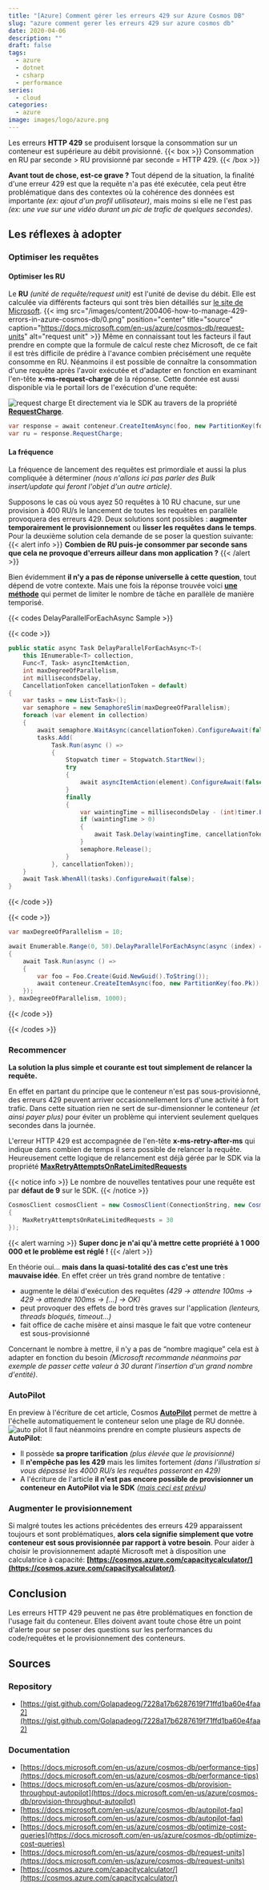 ```yaml
---
title: "[Azure] Comment gérer les erreurs 429 sur Azure Cosmos DB"
slug: "azure comment gerer les erreurs 429 sur azure cosmos db"
date: 2020-04-06
description: ""
draft: false
tags:
  - azure
  - dotnet
  - csharp
  - performance
series:
  - cloud
categories:
  - azure
image: images/logo/azure.png
---
```


Les erreurs **HTTP 429** se produisent lorsque la consommation sur un conteneur est supérieure au débit provisionné.
{{< box >}}
Consommation en RU par seconde > RU provisionné par seconde = HTTP 429.
{{< /box >}}

**Avant tout de chose, est-ce grave ?**
Tout dépend de la situation, la finalité d'une erreur 429 est que la requête n'a pas été exécutée, cela peut être problématique dans des contextes où la cohérence des données est importante *(ex: ajout d'un profil utilisateur)*, mais moins si elle ne l'est pas *(ex: une vue sur une vidéo durant un pic de trafic de quelques secondes)*.

## Les réflexes à adopter

### Optimiser les requêtes

#### Optimiser les RU

Le **RU** *(unité de requête/request unit)* est l'unité de devise du débit. Elle est calculée via différents facteurs qui sont très bien détaillés sur [le site de Microsoft](https://docs.microsoft.com/en-us/azure/cosmos-db/request-units#request-unit-considerations).
{{< img src="/images/content/200406-how-to-manage-429-errors-in-azure-cosmos-db/0.png" position="center" title="source" caption="https://docs.microsoft.com/en-us/azure/cosmos-db/request-units" alt="request unit" >}}
Même en connaissant tout les facteurs il faut prendre en compte que la formule de calcul reste chez Microsoft, de ce fait il est très difficile de prédire à l'avance combien précisément une requête consomme en RU.
Néanmoins il est possible de connaître la consommation d'une requête après l'avoir exécutée et d'adapter en fonction en examinant l'en-tête **x-ms-request-charge** de la réponse.
Cette donnée est aussi disponible via le portail lors de l'exécution d'une requête:

![request charge](/images/content/200406-how-to-manage-429-errors-in-azure-cosmos-db/1.png)
Et directement via le SDK au travers de la propriété **[RequestCharge](https://docs.microsoft.com/en-us/dotnet/api/microsoft.azure.documents.client.resourceresponsebase.requestcharge?view=azure-dotnet)**.

```c#
var response = await conteneur.CreateItemAsync(foo, new PartitionKey(foo.Pk));
var ru = response.RequestCharge;
```

#### La fréquence

La fréquence de lancement des requêtes est primordiale et aussi la plus compliquée à déterminer *(nous n'allons ici pas parler des Bulk insert/update qui feront l'objet d'un autre article)*.

Supposons le cas où vous ayez 50 requêtes à 10 RU chacune, sur une provision à 400 RU/s le lancement de toutes les requêtes en parallèle provoquera des erreurs 429.
Deux solutions sont possibles : **augmenter temporairement le provisionnement** ou **lisser les requêtes dans le temps**.
Pour la deuxième solution cela demande de se poser la question suivante:
{{< alert info >}}
**Combien de RU puis-je consommer par seconde sans que cela ne provoque d'erreurs ailleur dans mon application ?**
{{< /alert >}}

Bien évidemment **il n'y a pas de réponse universelle à cette question**, tout dépend de votre contexte.
Mais une fois la réponse trouvée voici **[une méthode](https://gist.github.com/Golapadeog/7228a17b6287619f71ffd1ba60e4faa2)** qui permet de limiter le nombre de tâche en parallèle de manière temporisé.

{{< codes DelayParallelForEachAsync Sample  >}}

{{< code >}}

```csharp
public static async Task DelayParallelForEachAsync<T>(
    this IEnumerable<T> collection,
    Func<T, Task> asyncItemAction,
    int maxDegreeOfParallelism,
    int millisecondsDelay,
    CancellationToken cancellationToken = default)
{
    var tasks = new List<Task>();
    var semaphore = new SemaphoreSlim(maxDegreeOfParallelism);
    foreach (var element in collection)
    {
        await semaphore.WaitAsync(cancellationToken).ConfigureAwait(false);
        tasks.Add(
            Task.Run(async () =>
            {
                Stopwatch timer = Stopwatch.StartNew();
                try
                {
                    await asyncItemAction(element).ConfigureAwait(false);
                }
                finally
                {
                    var waintingTime = millisecondsDelay - (int)timer.ElapsedMilliseconds;
                    if (waintingTime > 0)
                    {
                        await Task.Delay(waintingTime, cancellationToken).ConfigureAwait(false);
                    }
                    semaphore.Release();
                }
            }, cancellationToken));
    }
    await Task.WhenAll(tasks).ConfigureAwait(false);
}
```

{{< /code >}}

{{< code >}}

```csharp
var maxDegreeOfParallelism = 10;

await Enumerable.Range(0, 50).DelayParallelForEachAsync(async (index) =>
{
    await Task.Run(async () =>
    {
        var foo = Foo.Create(Guid.NewGuid().ToString());
        await conteneur.CreateItemAsync(foo, new PartitionKey(foo.Pk));
    });
}, maxDegreeOfParallelism, 1000);
```

{{< /code >}}

{{< /codes >}}

### Recommencer

**La solution la plus simple et courante est tout simplement de relancer la requête.**

En effet en partant du principe que le conteneur n'est pas sous-provisionné, des erreurs 429 peuvent arriver occasionnellement lors d'une activité à fort trafic.
Dans cette situation rien ne sert de sur-dimensionner le conteneur *(et ainsi payer plus)* pour éviter un problème qui intervient seulement quelques secondes dans la journée.

L'erreur HTTP 429 est accompagnée de l'en-tête **x-ms-retry-after-ms** qui indique dans combien de temps il sera possible de relancer la requête.
Heureusement cette logique de relancement est déjà gérée par le SDK via la propriété **[MaxRetryAttemptsOnRateLimitedRequests](https://docs.microsoft.com/en-us/dotnet/api/microsoft.azure.cosmos.cosmosclientoptions.maxretryattemptsonratelimitedrequests?view=azure-dotnet)**

{{< notice info >}}
Le nombre de nouvelles tentatives pour une requête est par **défaut de 9** sur le SDK.
{{< /notice >}}

```c#
CosmosClient cosmosClient = new CosmosClient(ConnectionString, new CosmosClientOptions()
{
    MaxRetryAttemptsOnRateLimitedRequests = 30
});
```

{{< alert warning >}}
**Super donc je n'ai qu'à mettre cette propriété à 1 000 000 et le problème est réglé !**
{{< /alert >}}

En théorie oui… **mais dans la quasi-totalité des cas c'est une très mauvaise idée**. En effet créer un très grand nombre de tentative :

- augmente le délai d'exécution des requêtes *(429 -> attendre 100ms -> 429 -> attendre 100ms -> […] -> OK)*
- peut provoquer des effets de bord très graves sur l'application *(lenteurs, threads bloqués, timeout…)*
- fait office de cache misère et ainsi masque le fait que votre conteneur est sous-provisionné

Concernant le nombre à mettre, il n'y a pas de “nombre magique” cela est à adapter en fonction du besoin *(Microsoft recommande néanmoins par exemple de passer cette valeur à 30 durant l'insertion d'un grand nombre d'entité)*.

### AutoPilot

En preview à l'écriture de cet article, Cosmos **[AutoPilot](https://docs.microsoft.com/en-us/azure/cosmos-db/autopilot-faq)** permet de mettre à l'échelle automatiquement le conteneur selon une plage de RU donnée.
![auto pilot](/images/content/200406-how-to-manage-429-errors-in-azure-cosmos-db/2.png)
Il faut néanmoins prendre en compte plusieurs aspects de **AutoPilot**:

- Il possède **sa propre tarification** *(plus élevée que le provisionné)*
- Il **n'empêche pas les 429** mais les limites fortement *(dans l'illustration si vous dépassé les 4000 RU/s les requêtes passeront en 429)*
- A l'écriture de l'article **il n'est pas encore possible de provisionner un conteneur en AutoPilot via le SDK** *([mais ceci est prévu](https://docs.microsoft.com/en-us/azure/cosmos-db/autopilot-faq#is-there-cli-or-sdk-support-to-create-containers-or-databases-with-autopilot-mode))*

### Augmenter le provisionnement

Si malgré toutes les actions précédentes des erreurs 429 apparaissent toujours et sont problématiques, **alors cela signifie simplement que votre conteneur est sous provisionnée par rapport à votre besoin**.
Pour aider à choisir le provisionnement adapté Microsoft met à disposition une calculatrice à capacité: **[https://cosmos.azure.com/capacitycalculator/](https://cosmos.azure.com/capacitycalculator/)**.

## Conclusion

Les erreurs HTTP 429 peuvent ne pas être problématiques en fonction de l'usage fait du conteneur. Elles doivent avant toute chose être un point d'alerte pour se poser des questions sur les performances du code/requêtes et le provisionnement des conteneurs.

## Sources

### Repository

- [https://gist.github.com/Golapadeog/7228a17b6287619f71ffd1ba60e4faa2](https://gist.github.com/Golapadeog/7228a17b6287619f71ffd1ba60e4faa2)

### Documentation

- [https://docs.microsoft.com/en-us/azure/cosmos-db/performance-tips](https://docs.microsoft.com/en-us/azure/cosmos-db/performance-tips)
- [https://docs.microsoft.com/en-us/azure/cosmos-db/provision-throughput-autopilot](https://docs.microsoft.com/en-us/azure/cosmos-db/provision-throughput-autopilot)
- [https://docs.microsoft.com/en-us/azure/cosmos-db/autopilot-faq](https://docs.microsoft.com/en-us/azure/cosmos-db/autopilot-faq)
- [https://docs.microsoft.com/en-us/azure/cosmos-db/optimize-cost-queries](https://docs.microsoft.com/en-us/azure/cosmos-db/optimize-cost-queries)
- [https://docs.microsoft.com/en-us/azure/cosmos-db/request-units](https://docs.microsoft.com/en-us/azure/cosmos-db/request-units)
- [https://cosmos.azure.com/capacitycalculator/](https://cosmos.azure.com/capacitycalculator/)
